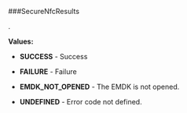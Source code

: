 ###SecureNfcResults

.

**Values:**

* **SUCCESS** - Success

* **FAILURE** - Failure

* **EMDK_NOT_OPENED** - The EMDK is not opened.

* **UNDEFINED** - Error code not defined.

